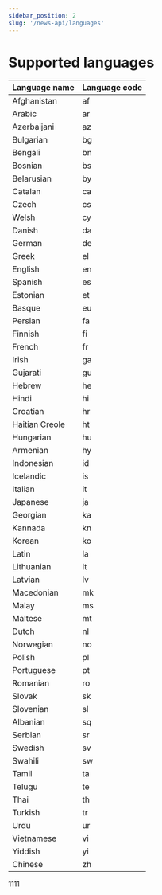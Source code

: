 ```yaml
---
sidebar_position: 2
slug: '/news-api/languages'
---
```


# Supported languages

| Language name  | Language code |
|----------------|---------------|
| Afghanistan    | af            |
| Arabic         | ar            |
| Azerbaijani    | az            |
| Bulgarian      | bg            |
| Bengali        | bn            |
| Bosnian        | bs            |
| Belarusian     | by            |
| Catalan        | ca            |
| Czech          | cs            |
| Welsh          | cy            |
| Danish         | da            |
| German         | de            |
| Greek          | el            |
| English        | en            |
| Spanish        | es            |
| Estonian       | et            |
| Basque         | eu            |
| Persian        | fa            |
| Finnish        | fi            |
| French         | fr            |
| Irish          | ga            |
| Gujarati       | gu            |
| Hebrew         | he            |
| Hindi          | hi            |
| Croatian       | hr            |
| Haitian Creole | ht            |
| Hungarian      | hu            |
| Armenian       | hy            |
| Indonesian     | id            |
| Icelandic      | is            |
| Italian        | it            |
| Japanese       | ja            |
| Georgian       | ka            |
| Kannada        | kn            |
| Korean         | ko            |
| Latin          | la            |
| Lithuanian     | lt            |
| Latvian        | lv            |
| Macedonian     | mk            |
| Malay          | ms            |
| Maltese        | mt            |
| Dutch          | nl            |
| Norwegian      | no            |
| Polish         | pl            |
| Portuguese     | pt            |
| Romanian       | ro            |
| Slovak         | sk            |
| Slovenian      | sl            |
| Albanian       | sq            |
| Serbian        | sr            |
| Swedish        | sv            |
| Swahili        | sw            |
| Tamil          | ta            |
| Telugu         | te            |
| Thai           | th            |
| Turkish        | tr            |
| Urdu           | ur            |
| Vietnamese     | vi            |
| Yiddish        | yi            |
| Chinese        | zh            |
1111
